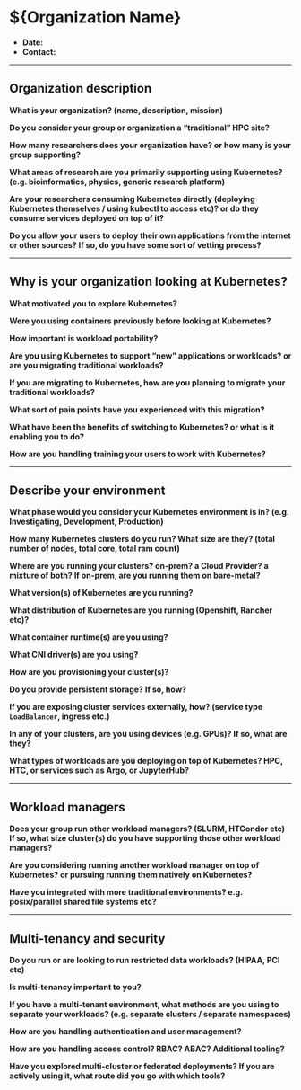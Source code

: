 # ${Organization Name}

- **Date:**
- **Contact:** <!-- remove if you'd prefer not to be contacted -->

---

## Organization description

**What is your organization? (name, description, mission)**



**Do you consider your group or organization a “traditional” HPC site?**



**How many researchers does your organization have? or how many is your group
supporting?**



**What areas of research are you primarily supporting using Kubernetes? (e.g.
bioinformatics, physics, generic research platform)**



**Are your researchers consuming Kubernetes directly (deploying Kubernetes
themselves / using kubectl to access etc)? or do they consume services deployed
on top of it?**



**Do you allow your users to deploy their own applications from the internet or
other sources? If so, do you have some sort of vetting process?**



---

## Why is your organization looking at Kubernetes?

**What motivated you to explore Kubernetes?**



**Were you using containers previously before looking at Kubernetes?**



**How important is workload portability?**



**Are you using Kubernetes to support “new” applications or workloads? or are
you migrating traditional workloads?**



**If you are migrating to Kubernetes, how are you planning to migrate your
traditional workloads?**



**What sort of pain points have you experienced with this migration?**



**What have been the benefits of switching to Kubernetes? or what is it enabling
you to do?**



**How are you handling training your users to work with Kubernetes?**



---

## Describe your environment

**What phase would you consider your Kubernetes environment is in? (e.g. 
Investigating, Development, Production)**



**How many Kubernetes clusters do you run? What size are they? (total number of
nodes, total core, total ram count)**



**Where are you running your clusters? on-prem? a Cloud Provider? a mixture of 
both? If on-prem, are you running them on bare-metal?**



**What version(s) of Kubernetes are you running?**



**What distribution of Kubernetes are you running (Openshift, Rancher etc)?**



**What container runtime(s) are you using?**



**What CNI driver(s) are you using?**



**How are you provisioning your cluster(s)?**



**Do you provide persistent storage? If so, how?**



**If you are exposing cluster services externally, how? (service type
`LoadBalancer`, ingress etc.)**



**In any of your clusters, are you using devices (e.g. GPUs)? If so, what are
they?**



**What types of workloads are you deploying on top of Kubernetes? HPC, HTC, or
services such as Argo, or JupyterHub?**



---

## Workload managers

**Does your group run other workload managers? (SLURM, HTCondor etc)  If so,
what size cluster(s) do you have supporting those other workload managers?**



**Are you considering running another workload manager on top of Kubernetes? or
pursuing running them natively on Kubernetes?**



**Have you integrated with more traditional environments? e.g. posix/parallel
shared file systems etc?**



---

## Multi-tenancy and security

**Do you run or are looking to run restricted data workloads? (HIPAA, PCI etc)**



**Is multi-tenancy important to you?**



**If you have a multi-tenant environment, what methods are you using to
separate your workloads? (e.g. separate clusters / separate namespaces)**



**How are you handling authentication and user management?**



**How are you handling access control? RBAC? ABAC? Additional tooling?**



**Have you explored multi-cluster or federated deployments? If you are actively
using it, what route did you go with which tools?**

